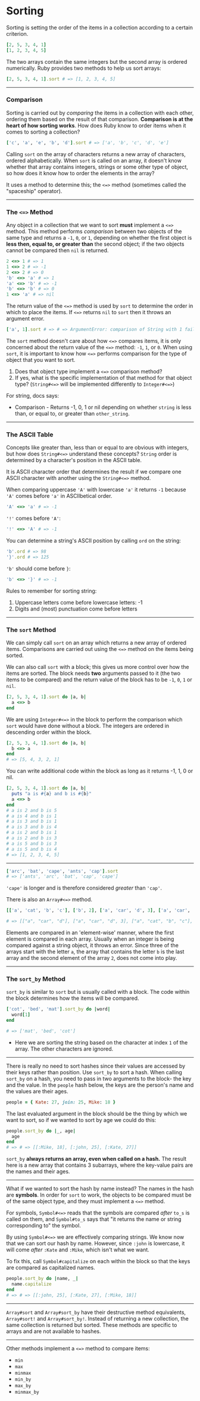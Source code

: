 # Sorting

Sorting is setting the order of the items in a collection according to a certain criterion. 

```ruby
[2, 5, 3, 4, 1]
[1, 2, 3, 4, 5]
```

The two arrays contain the same integers but the second array is ordered numerically. Ruby provides two methods to help us sort arrays: 

```ruby
[2, 5, 3, 4, 1].sort # => [1, 2, 3, 4, 5]
```

***

### Comparison

Sorting is carried out by *comparing* the items in a collection with each other, ordering them based on the result of that comparison. **Comparison is at the heart of how sorting works**. How does Ruby know to order items when it comes to sorting a collection?

```ruby
['c', 'a', 'e', 'b', 'd'].sort # => ['a', 'b', 'c', 'd', 'e']
```

Calling `sort` on the array of characters returns a new array of characters, ordered alphabetically. When `sort` is called on an array, it doesn't know whether that array contains integers, strings or some other type of object, so how does it know how to order the elements in the array?

It uses a method to determine this; the `<=>` method (sometimes called the "spaceship" operator).

***

### The `<=>` Method

Any object in a collection that we want to sort **must** implement a `<=>` method. This method performs *comparison* between two objects of the same type and returns a `-1`, `0`, or `1`, depending on whether the first object is **less then, equal to, or greater than** the second object; if the two objects cannot be compared then `nil` is returned. 

```ruby
2 <=> 1 # => 1
1 <=> 2 # => -1
2 <=> 2 # => 0
'b' <=> 'a' # => 1
'a' <=> 'b' # => -1
'b' <=> 'b' # => 0
1 <=> 'a' # => nil
```

The return value of the `<=>` method is used by `sort` to determine the order in which to place the items. If `<=>` returns `nil` to `sort` then it throws an argument error.

```ruby
['a', 1].sort # => # => ArgumentError: comparison of String with 1 failed
```

The `sort` method doesn't care about how `<=>` compares items, it is only concerned about the return value of the `<=>` method: `-1`, `1`, or `0`. When using `sort`, it is important to know how `<=>` performs comparison for the type of object that you want to sort. 

1. Does that object type implement a `<=>` comparison method?
2. If yes, what is the specific implementation of that method for that object type? (`String#<=>` will be implemented differently to `Integer#<=>`)

For string, docs says: 

- Comparison - Returns -1, 0, 1 or nil depending on whether `string` is less than, or equal to, or greater than `other_string`. 

***

### The ASCII Table

Concepts like greater than, less than or equal to are obvious with integers, but how does `String#<=>` understand these concepts? `String` order is determined by a character's position in the ASCII table.

It is ASCII character order that determines the result if we compare one ASCII character with another using the `String#<=>` method.

When comparing uppercase `'A'` with lowercase `'a'` it returns `-1` because `'A'` comes before `'a'` in ASCIIbetical order. 

```ruby
'A' <=> 'a' # => -1
```

`'!'` comes before `'A'`: 

```ruby
'!' <=> 'A' # => -1
```

You can determine a string's ASCII position by calling `ord` on the string: 

```ruby
'b'.ord # => 98
'}'.ord # => 125
```

`'b'` should come before `}`: 

```ruby
'b' <=> '}' # => -1
```

Rules to remember for sorting string: 

1. Uppercase letters come before lowercase letters: -1
2. Digits and (most) punctuation come before letters

***

### The `sort` Method

We can simply call `sort` on an array which returns a new array of ordered items. Comparisons are carried out using the `<=>` method on the items being sorted.

We can also call `sort` with a block; this gives us more control over how the items are sorted. The block needs **two** arguments passed to it (the two items to be compared) and the return value of the block has to be `-1`, `0`, `1` or `nil`.

```ruby
[2, 5, 3, 4, 1].sort do |a, b|
  a <=> b
end
```

We are using `Integer#<=>` in the block to perform the comparison which `sort` would have done without a block. The integers are ordered in descending order within the block.

```ruby
[2, 5, 3, 4, 1].sort do |a, b|
  b <=> a
end
# => [5, 4, 3, 2, 1]
```

You can write additional code within the block as long as it returns -1, 1, 0 or nil.

```ruby
[2, 5, 3, 4, 1].sort do |a, b|
  puts "a is #{a} and b is #{b}"
  a <=> b
end
# a is 2 and b is 5
# a is 4 and b is 1
# a is 3 and b is 1
# a is 3 and b is 4
# a is 2 and b is 1
# a is 2 and b is 3
# a is 5 and b is 3
# a is 5 and b is 4
# => [1, 2, 3, 4, 5]
```

***

```ruby
['arc', 'bat', 'cape', 'ants', 'cap'].sort
# => ['ants', 'arc', 'bat', 'cap', 'cape']
```

`'cape'` is longer and is therefore considered *greater* than `'cap'`.

There is also an `Array#<=>` method. 

```ruby
[['a', 'cat', 'b', 'c'], ['b', 2], ['a', 'car', 'd', 3], ['a', 'car', 'd']].sort

# => [["a", "car", "d"], ["a", "car", "d", 3], ["a", "cat", "b", "c"], ["b", 2]]
```

Elements are compared in an 'element-wise' manner, where the first element is compared in each array. Usually when an integer is being compared against a string object, it throws an error. Since three of the arrays start with the letter `a`, the array that contains the letter `b` is the last array and the second element of the array `2`, does not come into play.

***

### The `sort_by` Method

`sort_by` is similar to `sort` but is usually called with a block. The code within the block determines how the items will be compared.

```ruby
['cot', 'bed', 'mat'].sort_by do |word|
  word[1]
end

# => ['mat', 'bed', 'cot']
```

- Here we are sorting the string based on the character at index `1` of the array. The other characters are ignored.

***

There is really no need to sort hashes since their values are accessed by their keys rather than position. Use `sort_by` to sort a hash. When calling `sort_by` on a hash, you need to pass in two arguments to the block- the key and the value. In the `people` hash below, the keys are the person's name and the values are their ages.

```ruby
people = { Kate: 27, join: 25, Mike: 18 }
```

The last evaluated argument in the block should be the thing by which we want to sort, so if we wanted to sort by age we could do this: 

```ruby
people.sort_by do |_, age|
  age
end
# => # => [[:Mike, 18], [:john, 25], [:Kate, 27]]
```

`sort_by` **always returns an array, even when called on a hash.** The result here is a new array that contains 3 subarrays, where the key-value pairs are the names and their ages. 

***

What if we wanted to sort the hash by name instead? The names in the hash are **symbols**. In order for `sort` to work, the objects to be compared must be of the same object type, and they must implement a `<=>` method. 

For symbols, `Symbol#<=>` reads that the symbols are compared *after* `to_s` is called on them, and `Symbol#to_s` says that "it returns the name or string corresponding to" the symbol.

By using `Symbol#<=>` we are effectively comparing strings. We know now that we can sort our hash by name. However, since `:john` is lowercase, it will come *after* `:Kate` and `:Mike`, which isn't what we want.

To fix this, call `Symbol#capitalize` on each within the block so that the keys are compared as capitalized names.

```ruby
people.sort_by do |name, _|
  name.capitalize
end
# => # => [[:john, 25], [:Kate, 27], [:Mike, 18]]
```

***

`Array#sort` and `Array#sort_by` have their destructive method equivalents, `Array#sort!` and `Array#sort_by!`. Instead of returning a new collection, the same collection is returned but sorted. These methods are specific to arrays and are not available to hashes. 

***

Other methods implement a `<=>` method to compare items: 

- `min`
- `max`
- `minmax`
- `min_by`
- `max_by`
- `minmax_by`